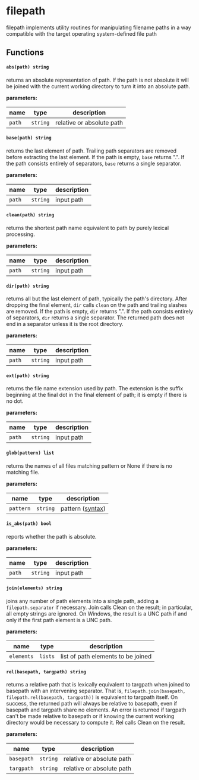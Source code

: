 # filepath
filepath implements utility routines for manipulating filename paths in a way compatible with the target operating system-defined file path

## Functions

#### `abs(path) string`
returns an absolute representation of path. If the path is not absolute it will be joined with the current working directory to turn it into an absolute path.

**parameters:**

| name | type | description |
|------|------|-------------|
| `path` | `string` | relative or absolute path |


#### `base(path) string`
returns the last element of path. Trailing path separators are removed before extracting the last element. If the path is empty, `base` returns ".". If the path consists entirely of separators, `base` returns a single separator.

**parameters:**

| name | type | description |
|------|------|-------------|
| `path` | `string` | input path |


#### `clean(path) string`
returns the shortest path name equivalent to path by purely lexical processing.

**parameters:**

| name | type | description |
|------|------|-------------|
| `path` | `string` | input path |


#### `dir(path) string`
returns all but the last element of path, typically the path's directory. After dropping the final element, `dir` calls `clean` on the path and trailing slashes are removed. If the path is empty, `dir` returns ".". If the path consists entirely of separators, `dir` returns a single separator. The returned path does not end in a separator unless it is the root directory.

**parameters:**

| name | type | description |
|------|------|-------------|
| `path` | `string` | input path |


#### `ext(path) string`
returns the file name extension used by path. The extension is the suffix beginning at the final dot in the final element of path; it is empty if there is no dot.

**parameters:**

| name | type | description |
|------|------|-------------|
| `path` | `string` | input path |


#### `glob(pattern) list`
returns the names of all files matching pattern or None if there is no matching file.

**parameters:**

| name | type | description |
|------|------|-------------|
| `pattern` | `string` | pattern ([syntax](https://golang.org/pkg/path/filepath/#Match)) |


#### `is_abs(path) bool`
reports whether the path is absolute.

**parameters:**

| name | type | description |
|------|------|-------------|
| `path` | `string` | input path |


#### `join(elements) string`
joins any number of path elements into a single path, adding a `filepath.separator` if necessary. Join calls Clean on the result; in particular, all empty strings are ignored. On Windows, the result is a UNC path if and only if the first path element is a UNC path.

**parameters:**

| name | type | description |
|------|------|-------------|
| `elements` | `lists` | list of path elements to be joined |


#### `rel(basepath, targpath) string`
returns a relative path that is lexically equivalent to targpath when joined to basepath with an intervening separator. That is, `filepath.join(basepath, filepath.rel(basepath, targpath))` is equivalent to targpath itself. On success, the returned path will always be relative to basepath, even if basepath and targpath share no elements. An error is returned if targpath can't be made relative to basepath or if knowing the current working directory would be necessary to compute it. Rel calls Clean on the result.

**parameters:**

| name | type | description |
|------|------|-------------|
| `basepath` | `string` | relative or absolute path |
| `targpath` | `string` | relative or absolute path |


